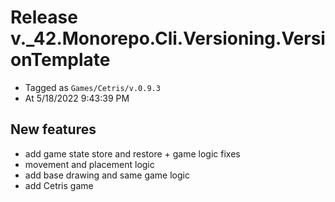 # Release v._42.Monorepo.Cli.Versioning.VersionTemplate

- Tagged as `Games/Cetris/v.0.9.3`
- At 5/18/2022 9:43:39 PM

## New features

- add game state store and restore + game logic fixes
- movement and placement logic
- add base drawing and same game logic
- add Cetris game
